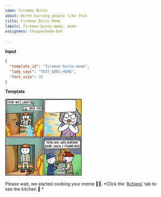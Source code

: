 ```yaml
---
name: Fireman Burns
about: Worth burning people like this
title: Fireman Burns Meme
labels: fireman-burns-meme, meme
assignees: theapache64-bot

---
```

**Input**

```json
{
  "template_id": "fireman-burns-meme",
  "lady_says": "TEXT_GOES_HERE",
  "font_size": 30
}
```
**Template**

<img src="https://raw.githubusercontent.com/theapache64/gh-meme-maker/master/template_images/fireman_burns.jpg" height="250" alt="template"/>


<!-- 
Once you created the issue...
 -->
Please wait, we started cooking your meme 👨‍🍳. *Click the '[Actions](https://github.com/theapache64/gh-meme-maker/actions)' tab to see the kitchen 🍳 *